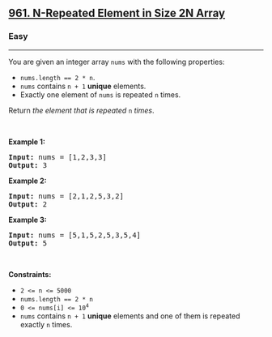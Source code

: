 <h2><a href="https://leetcode.com/problems/n-repeated-element-in-size-2n-array/">961. N-Repeated Element in Size 2N Array</a></h2><h3>Easy</h3><hr><div bis_skin_checked="1"><p>You are given an integer array <code>nums</code> with the following properties:</p>

<ul>
	<li><code>nums.length == 2 * n</code>.</li>
	<li><code>nums</code> contains <code>n + 1</code> <strong>unique</strong> elements.</li>
	<li>Exactly one element of <code>nums</code> is repeated <code>n</code> times.</li>
</ul>

<p>Return <em>the element that is repeated </em><code>n</code><em> times</em>.</p>

<p>&nbsp;</p>
<p><strong class="example">Example 1:</strong></p>
<pre><strong>Input:</strong> nums = [1,2,3,3]
<strong>Output:</strong> 3
</pre><p><strong class="example">Example 2:</strong></p>
<pre><strong>Input:</strong> nums = [2,1,2,5,3,2]
<strong>Output:</strong> 2
</pre><p><strong class="example">Example 3:</strong></p>
<pre><strong>Input:</strong> nums = [5,1,5,2,5,3,5,4]
<strong>Output:</strong> 5
</pre>
<p>&nbsp;</p>
<p><strong>Constraints:</strong></p>

<ul>
	<li><code>2 &lt;= n &lt;= 5000</code></li>
	<li><code>nums.length == 2 * n</code></li>
	<li><code>0 &lt;= nums[i] &lt;= 10<sup>4</sup></code></li>
	<li><code>nums</code> contains <code>n + 1</code> <strong>unique</strong> elements and one of them is repeated exactly <code>n</code> times.</li>
</ul>
</div>